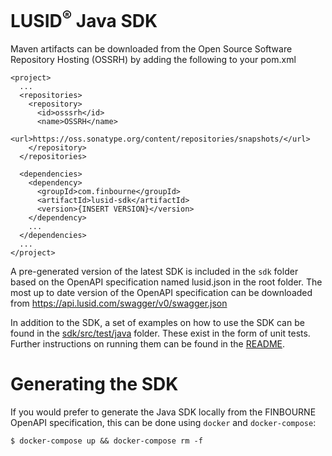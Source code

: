 # LUSID<sup>®</sup> Java SDK

Maven artifacts can be downloaded from the Open Source Software Repository Hosting (OSSRH) by adding the following to your pom.xml

```
<project>
  ...
  <repositories>
    <repository>
      <id>osssrh</id>
      <name>OSSRH</name>
      <url>https://oss.sonatype.org/content/repositories/snapshots/</url>
    </repository>
  </repositories>

  <dependencies>
    <dependency>
      <groupId>com.finbourne</groupId>
      <artifactId>lusid-sdk</artifactId>
      <version>{INSERT VERSION}</version>
    </dependency>
    ...
  </dependencies>
  ...
</project>
```

 A pre-generated version of the latest SDK is included in the `sdk` folder based on the OpenAPI specification named lusid.json in the root folder. The most up to date version of the OpenAPI specification can be downloaded from https://api.lusid.com/swagger/v0/swagger.json

In addition to the SDK, a set of examples on how to use the SDK can be found in the [sdk/src/test/java](https://github.com/finbourne/lusid-sdk-java/tree/master/sdk/src/test/java) folder. These exist in the form of unit tests. Further instructions on running them can be found in the [README](https://github.com/finbourne/lusid-sdk-java/blob/master/sdk/tests.md).

# Generating the SDK

If you would prefer to generate the Java SDK locally from the FINBOURNE OpenAPI specification, this can be done using `docker` and `docker-compose`:

```
$ docker-compose up && docker-compose rm -f
```